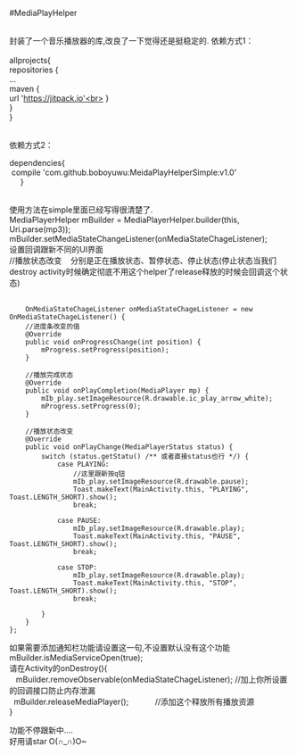 #MediaPlayHelper<br><br>

封装了一个音乐播放器的库,改良了一下觉得还是挺稳定的.
依赖方式1：<br><br>
  allprojects{<br>
  repositories {<br>
  ...<br>
  maven {<br> url 'https://jitpack.io'<br> 
  }<br>
    }<br>
     }<br><br>
 
 依赖方式2：<br>
 
 dependencies{<br>
	    &nbsp;compile 'com.github.boboyuwu:MeidaPlayHelperSimple:v1.0'<br>
	    &nbsp;&nbsp;&nbsp;}<br><br>
 
 
使用方法在simple里面已经写得很清楚了.<br>
MediaPlayerHelper mBuilder = MediaPlayerHelper.builder(this, Uri.parse(mp3));<br>
mBuilder.setMediaStateChangeListener(onMediaStateChageListener);<br>
设置回调跟新不同的UI界面<br>
 //播放状态改变    分别是正在播放状态、暂停状态、停止状态(停止状态当我们destroy activity时候确定彻底不用这个helper了release释放的时候会回调这个状态)<br>
        
        
        OnMediaStateChageListener onMediaStateChageListener = new OnMediaStateChageListener() {
        //进度条改变的值
        @Override
        public void onProgressChange(int position) {
            mProgress.setProgress(position);
        }

        //播放完成状态
        @Override
        public void onPlayCompletion(MediaPlayer mp) {
            mIb_play.setImageResource(R.drawable.ic_play_arrow_white);
            mProgress.setProgress(0);
        }

        //播放状态改变
        @Override
        public void onPlayChange(MediaPlayerStatus status) {
            switch (status.getStatu() /** 或者直接status也行 */) {
                case PLAYING:
                    //这里跟新按q钮
                    mIb_play.setImageResource(R.drawable.pause);
                    Toast.makeText(MainActivity.this, "PLAYING", Toast.LENGTH_SHORT).show();
                    break;

                case PAUSE:
                    mIb_play.setImageResource(R.drawable.play);
                    Toast.makeText(MainActivity.this, "PAUSE", Toast.LENGTH_SHORT).show();
                    break;

                case STOP:
                    mIb_play.setImageResource(R.drawable.play);
                    Toast.makeText(MainActivity.this, "STOP", Toast.LENGTH_SHORT).show();
                    break;

            }
        }
    };
 
如果需要添加通知栏功能请设置这一句,不设置默认没有这个功能<br>
mBuilder.isMediaServiceOpen(true);<br>
请在Activity的onDestroy(){  <br>
    mBuilder.removeObservable(onMediaStateChageListener);    //加上你所设置的回调接口防止内存泄漏<br>
    mBuilder.releaseMediaPlayer();            //添加这个释放所有播放资源<br>
}<br>

功能不停跟新中....<br>
好用请star O(∩_∩)O~<br>
